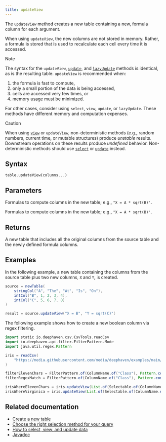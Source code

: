 ```yaml
---
title: updateView
---
```


The `updateView` method creates a new table containing a new, formula column for each argument.

When using `updateView`, the new columns are not stored in memory. Rather, a formula is stored that is used to recalculate each cell every time it is accessed.

> [!NOTE]
> The syntax for the `updateView`, [`update`](./update.md), and [`lazyUpdate`](./lazy-update.md) methods is identical, as is the resulting table. `updateView` is recommended when:
>
> 1. the formula is fast to compute,
> 2. only a small portion of the data is being accessed,
> 3. cells are accessed very few times, or
> 4. memory usage must be minimized.
>
> For other cases, consider using `select`, `view`, `update`, or `lazyUpdate`. These methods have different memory and computation expenses.

> [!CAUTION]
> When using [`view`](./view.md) or `updateView`, non-deterministic methods (e.g., random numbers, current time, or mutable structures) produce _unstable_ results. Downstream operations on these results produce _undefined_ behavior. Non-deterministic methods should use [`select`](./select.md) or [`update`](./update.md) instead.

## Syntax

```
table.updateView(columns...)
```

## Parameters

<ParamTable>
<Param name="columns" type="String...">

Formulas to compute columns in the new table; e.g., `"X = A * sqrt(B)"`.

</Param>
<Param name="columns" type="Collection<? extends Selectable>">

Formulas to compute columns in the new table; e.g., `"X = A * sqrt(B)"`.

</Param>
</ParamTable>

## Returns

A new table that includes all the original columns from the source table and the newly defined formula columns.

## Examples

In the following example, a new table containing the columns from the source table plus two new columns, `X` and `Y`, is created.

```groovy order=source,result
source = newTable(
    stringCol("A", "The", "At", "Is", "On"),
    intCol("B", 1, 2, 3, 4),
    intCol("C", 5, 6, 7, 8)
)

result = source.updateView("X = B", "Y = sqrt(C)")
```

The following example shows how to create a new boolean column via regex filtering.

```groovy order=iris,irisWhereElevenChars,irisWhereVirginica
import static io.deephaven.csv.CsvTools.readCsv
import io.deephaven.api.filter.FilterPattern.Mode
import java.util.regex.Pattern

iris = readCsv(
    "https://media.githubusercontent.com/media/deephaven/examples/main/Iris/csv/iris.csv"
)

filterElevenChars = FilterPattern.of(ColumnName.of("Class"), Pattern.compile("..........."), Mode.MATCHES, false)
filterRegexMatch = FilterPattern.of(ColumnName.of("Class"), Pattern.compile("virginica"), Mode.FIND, false)

irisWhereElevenChars = iris.updateView(List.of(Selectable.of(ColumnName.of("IsElevenChars"), filterElevenChars)))
irisWhereVirginica = iris.updateView(List.of(Selectable.of(ColumnName.of("IsVirginica"), filterRegexMatch)))
```

## Related documentation

- [Create a new table](../../../how-to-guides/new-and-empty-table.md#newtable)
- [Choose the right selection method for your query](../../../how-to-guides/use-select-view-update.md#choose-the-right-column-selection-method)
- [How to select, view, and update data](../../../how-to-guides/use-select-view-update.md)
- [Javadoc](https://deephaven.io/core/javadoc/io/deephaven/api/TableOperations.html#updateView(java.lang.String...))
